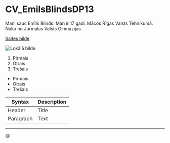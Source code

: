 # CV_EmilsBlindsDP13
Mani sauc Emīls Blinds. Man ir 17 gadi. Mācos Rīgas Valsts Tehnikumā. Nāku no Jūrmalas Valsts Ģimnāzijas. 

[Saites bilde](https://upload.wikimedia.org/wikipedia/commons/thumb/b/b6/Image_created_with_a_mobile_phone.png/1200px-Image_created_with_a_mobile_phone.png)

![Lokālā bilde](localbilde.jpg)

1. Pirmais
2. Otrais
3. Trešais

- Pirmais
- Otrais
- Trešais

| Syntax | Description |
| ----------- | ----------- |
| Header | Title |
| Paragraph | Text |

________________________________

:smile:
